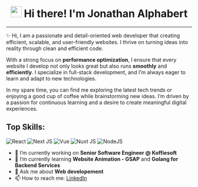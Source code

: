 <h1 align="center"><img src = "https://raw.githubusercontent.com/MartinHeinz/MartinHeinz/master/wave.gif" width = 30px> Hi there! I'm Jonathan Alphabert</h1>

<hr />
<p>✨ Hi, I am a passionate and detail-oriented web developer that creating efficient, scalable, and user-friendly websites. I thrive on turning ideas into reality through clean and efficient code.</p>

<p>With a strong focus on <b>performance optimization</b>, I ensure that every website I develop not only looks great but also runs <b>smoothly</b> and <b>efficiently</b>. I specialize in full-stack development, and I’m always eager to learn and adapt to new technologies.</p>

<p>In my spare time, you can find me exploring the latest tech trends or enjoying a good cup of coffee while brainstorming new ideas. I’m driven by a passion for continuous learning and a desire to create meaningful digital experiences.</p>

<h2> Top Skills: </h2>

![React](https://img.shields.io/badge/react-%2320232a.svg?style=for-the-badge&logo=react&logoColor=%2361DAFB)
![Next JS](https://img.shields.io/badge/Next-black?style=for-the-badge&logo=next.js&logoColor=white)
![Vue](https://img.shields.io/badge/vue-48b17f?style=for-the-badge&logo=vue.js&logoColor=white)
![Nuxt JS](https://img.shields.io/badge/nuxt-5fdc81?style=for-the-badge&logo=nuxt&logoColor=white)
![NodeJS](https://img.shields.io/badge/node.js-6DA55F?style=for-the-badge&logo=node.js&logoColor=white)

- 🔭 I’m currently working on **Senior Software Engineer @ Koffiesoft**
- 🌱 I’m currently learning **Website Animation - GSAP** and **Golang for Backend Services**
- 💬 Ask me about **Web developement**
- 📫 How to reach me: [LinkedIn](https://www.linkedin.com/in/jonathan-alphabert-b58300192/)
